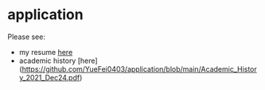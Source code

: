 # application

Please see:
- my resume [here](https://github.com/YueFei0403/application/blob/main/CV_Yue_Fei.pdf)
- academic history [here] (https://github.com/YueFei0403/application/blob/main/Academic_History_2021_Dec24.pdf)

